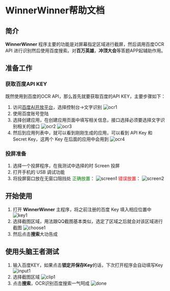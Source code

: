 # **WinnerWinner**帮助文档
## 简介
**WinnerWinner** 程序主要的功能是对屏幕指定区域进行截屏，然后调用百度OCR API 进行识别然后使用百度搜索。对**百万英雄**，**冲顶大会**等答题APP起辅助作用。
## 准备工作
### 获取百度API KEY
既然使用到百度的OCR API，那么首先就要获取百度的API KEY，主要步骤如下：
1. 访问[百度AI开放平台](http://ai.baidu.com/)，选择控制台->文字识别
    ![ocr1](./imgs/ocr1.png)
2. 使用百度账号登陆
3. 选择创建应用，在创建应用页面中填写相关信息，接口选择必须要选择文字识别相关的接口
    ![ocr2](./imgs/ocr2.png)
    ![ocr3](./imgs/ocr3.png)
4. 然后到应用列表中，就可以看到刚刚生成的应用，可以看到 API Key 和 Secret Key，这两个 Key 在后面的应用中会用到
    ![ocr4](./imgs/ocr4.png)

### 投屏准备
1. 选择一个投屏程序，在我测试中选择的时 Screen 投屏
2. 打开手机的 USB 调试功能
3. 将投屏窗口放在无窗口阻挡处
    <span style="color:green">正确放置</span>：
    ![screen1](./imgs/screen1.png)
    <span style="color:red">错误放置</span>：
    ![screen2](./imgs/screen2.png)

## 开始使用
1. 打开 **WinnerWinner** 主程序，将之前注册的百度 Key 填入相应位置中
    ![key1](./imgs/key1.png)
2. 选择截图区域，用法跟QQ截图基本类似，选定了区域之后就会对该区域进行截图
    ![choose1](./imgs/choose1.png)
3. 然后点击**搜索**大功告成

## 使用头脑王者测试
1. 输入百度KEY，如果点击**锁定并保存Key**的话，下次打开程序会自动填写Key
    ![input1](./imgs/input1.png)
1. 选择截图区域
    ![clip1](./imgs/clip1.png)
2. 点击**搜索**，OCR识别百度搜索一气呵成
    ![done](./imgs/done.png)